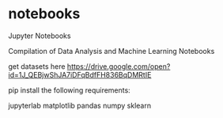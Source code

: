 # notebooks
Jupyter Notebooks

Compilation of Data Analysis and Machine Learning Notebooks

get datasets here https://drive.google.com/open?id=1J_QEBjwShJA7iDFqBdfFH836BqDMRtIE

pip install the following requirements:

jupyterlab
matplotlib
pandas
numpy
sklearn


